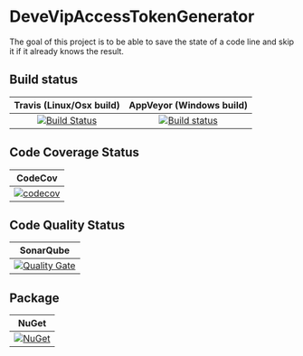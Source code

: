 # DeveVipAccessTokenGenerator
The goal of this project is to be able to save the state of a code line and skip it if it already knows the result.

## Build status

| Travis (Linux/Osx build) | AppVeyor (Windows build) |
|:------------------------:|:------------------------:|
| [![Build Status](https://travis-ci.org/devedse/DeveVipAccessTokenGenerator.svg?branch=master)](https://travis-ci.org/devedse/DeveVipAccessTokenGenerator) | [![Build status](https://ci.appveyor.com/api/projects/status/90he3o68fnuo70rr?svg=true)](https://ci.appveyor.com/project/devedse/devevipaccesstokengenerator) |

## Code Coverage Status

| CodeCov |
|:-------:|
| [![codecov](https://codecov.io/gh/devedse/DeveVipAccessTokenGenerator/branch/master/graph/badge.svg)](https://codecov.io/gh/devedse/DeveVipAccessTokenGenerator) |

## Code Quality Status

| SonarQube |
|:---------:|
| [![Quality Gate](https://sonarcloud.io/api/project_badges/measure?project=DeveVipAccessTokenGenerator&metric=alert_status)](https://sonarcloud.io/dashboard?id=DeveVipAccessTokenGenerator) |

## Package

| NuGet |
|:-----:|
| [![NuGet](https://img.shields.io/nuget/v/DeveVipAccessTokenGenerator.svg)](https://www.nuget.org/packages/DeveVipAccessTokenGenerator/) |
